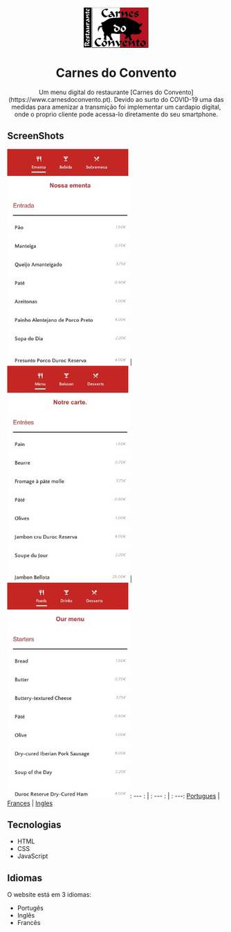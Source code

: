 

<h1 align="center">
<br>
  <img src="img/logo-home.svg" width="150">
<br>
<br>
Carnes do Convento
</h1>

<p align="center">Um menu digital do restaurante [Carnes do Convento](https://www.carnesdoconvento.pt). Devido ao surto do COVID-19 uma das medidas para amenizar a transmição foi implementar um cardapio digital, onde o proprio cliente pode acessa-lo diretamente do seu smartphone.</p>


## ScreenShots
![portugues](img/home-pt.jpg) | ![portugues](img/home-fr.jpg) | ![portugues](img/home-es.jpg)
: --- : | : --- : | : ---: 
[Portugues](https://carnesdoconvento.pt/pt/) | [Frances](https://carnesdoconvento.pt/fr/) | [Ingles](https://carnesdoconvento.pt/es/)



## Tecnologias

* HTML  
* CSS
* JavaScript

## Idiomas
O website está em 3 idiomas:

* Portugês
* Inglês
* Francês
